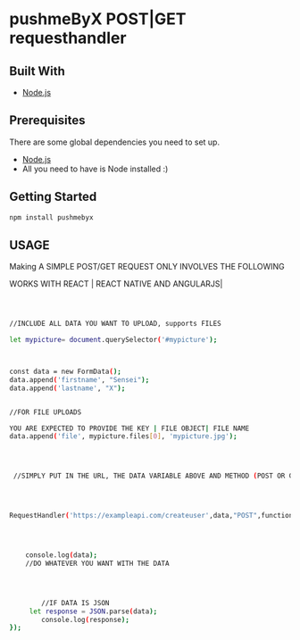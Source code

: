 # pushmeByX   POST|GET requesthandler

## Built With

- [Node.js](https://nodejs.org/)

## Prerequisites

There are some global dependencies you need to set up.

- [Node.js](https://nodejs.org/)
- All you need to have is Node installed  :)

## Getting Started

```bash
npm install pushmebyx

```


## USAGE
Making A SIMPLE POST/GET REQUEST  ONLY INVOLVES THE FOLLOWING

WORKS WITH REACT | REACT NATIVE AND ANGULARJS|


```bash



//INCLUDE ALL DATA YOU WANT TO UPLOAD, supports FILES

let mypicture= document.querySelector('#mypicture');



const data = new FormData();
data.append('firstname', "Sensei");
data.append('lastname', "X");


//FOR FILE UPLOADS

YOU ARE EXPECTED TO PROVIDE THE KEY | FILE OBJECT| FILE NAME
data.append('file', mypicture.files[0], 'mypicture.jpg');




 //SIMPLY PUT IN THE URL, THE DATA VARIABLE ABOVE AND METHOD (POST OR GET)




RequestHandler('https://exampleapi.com/createuser',data,"POST",function(data){




    console.log(data); 
    //DO WHATEVER YOU WANT WITH THE DATA




        //IF DATA IS JSON
     let response = JSON.parse(data);
        console.log(response);
});


```
